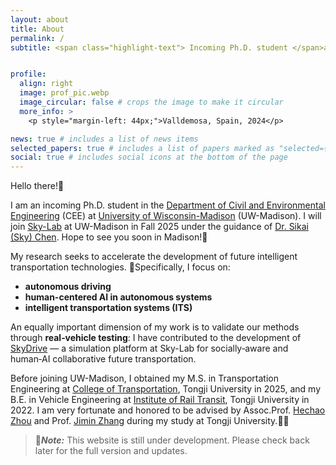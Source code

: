```yaml
---
layout: about
title: About
permalink: /
subtitle: <span class="highlight-text"> Incoming Ph.D. student </span>at University of Wisconsin-Madison CEE


profile:
  align: right
  image: prof_pic.webp
  image_circular: false # crops the image to make it circular
  more_info: >
    <p style="margin-left: 44px;">Valldemosa, Spain, 2024</p>

news: true # includes a list of news items
selected_papers: true # includes a list of papers marked as "selected={true}"
social: true # includes social icons at the bottom of the page
---
```


Hello there!🤺 

I am an incoming Ph.D. student in the [​Department of Civil and Environmental Engineering](https://engineering.wisc.edu/departments/civil-environmental-engineering/) (CEE) at [University of Wisconsin-Madison](https://www.wisc.edu/) (UW-Madison). I will join [Sky-Lab](https://sky-lab-uw.github.io/) at UW-Madison in Fall 2025 under the guidance of [Dr. Sikai (Sky) Chen](https://sky-lab-uw.github.io/people/). Hope to see you soon in Madison!🥳

My research seeks to accelerate the development of future intelligent transportation technologies. 🧐Specifically, I focus on: 
- **autonomous driving**
- **human-centered AI in autonomous systems**
- **intelligent transportation systems (ITS)**

An equally important dimension of my work is to validate our methods through **real‑vehicle testing**: I have contributed to the development of [SkyDrive](https://arxiv.org/abs/2504.18010) — a simulation platform at Sky-Lab for socially‑aware and human‑AI collaborative future transportation.

Before joining UW-Madison, I obtained my M.S. in Transportation Engineering at [College of Transportation](https://tjjt.tongji.edu.cn/), Tongji University in 2025, and my B.E. in Vehicle Engineering at [Institute of Rail Transit](https://railway.tongji.edu.cn/main.htm), Tongji University in 2022. I am very fortunate and honored to be advised by Assoc.Prof. [Hechao Zhou](https://tjjt.tongji.edu.cn/info/2943/10933.htm) and Prof. [Jimin Zhang](https://railway.tongji.edu.cn/c5/e6/c4609a50662/page.htm) during my study at Tongji University.🫶🫶

> 📢***Note:***
> This website is still under development. Please check back later for the full version and updates.
